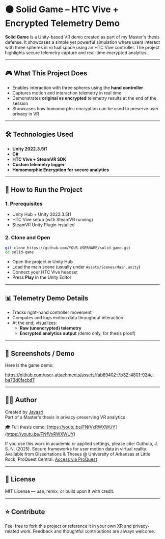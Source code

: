 # 🟠 Solid Game – HTC Vive + Encrypted Telemetry Demo

**Solid Game** is a Unity-based VR demo created as part of my Master's thesis defense. It showcases a simple yet powerful simulation where users interact with three spheres in virtual space using an HTC Vive controller. The project highlights secure telemetry capture and real-time encrypted analytics.

---

## 🎮 What This Project Does

- Enables interaction with three spheres using the **hand controller**
- Captures motion and interaction telemetry in real time
- Demonstrates **original vs encrypted** telemetry results at the end of the session
- Showcases how homomorphic encryption can be used to preserve user privacy in VR

---

## 🛠️ Technologies Used

- **Unity 2022.3.5f1**
- **C#**
- **HTC Vive + SteamVR SDK**
- **Custom telemetry logger**
- **Homomorphic Encryption for secure analytics**

---

## 🧪 How to Run the Project

### 1. Prerequisites

- Unity Hub + Unity 2022.3.5f1
- HTC Vive setup (with SteamVR running)
- SteamVR Unity Plugin installed


### 2. Clone and Open

```bash
git clone https://github.com/YOUR-USERNAME/solid-game.git
cd solid-game
```

- Open the project in Unity Hub
- Load the main scene (usually under `Assets/Scenes/Main.unity`)
- Connect your HTC Vive headset
- Press **Play** in the Unity Editor

---

## 📊 Telemetry Demo Details

- Tracks right-hand controller movement
- Computes and logs motion data throughout interaction
- At the end, visualizes:
  - **Raw (unencrypted) telemetry**
  - **Encrypted analytics output** (demo only, for thesis proof)

---

## 📸 Screenshots / Demo

Here is the game demo:

https://github.com/user-attachments/assets/fab89402-7b32-4801-924c-ba73d0facbd7

---

## 👩‍💻 Author

Created by [Jayasri](https://github.com/jayasrisng)  
Part of a Master's thesis in privacy-preserving VR analytics

🎓 Full thesis demo: [https://youtu.be/FNfVxRWXWUY](https://youtu.be/FNfVxRWXWUY)

If you use this work in academic or applied settings, please cite:
Guthula, J. S. N. (2025). Secure frameworks for user motion data in virtual reality. Available from Dissertations & Theses @ University of Arkansas at Little Rock; ProQuest Central.
[Access via ProQuest]([https://go.openathens.net/redirector/ualr.edu?url=https://www.proquest.com/dissertations-theses/secure-frameworks-user-motion-data-virtual/docview/3233907256/se-2](https://www.proquest.com/docview/3233907256?%20Theses&sourcetype=Dissertations%20))

---

## 📄 License

MIT License — use, remix, or build upon it with credit.

---

## ⭐ Contribute
Feel free to fork this project or reference it in your own XR and privacy-related work.
Feedback and thoughtful contributions are always welcome.

